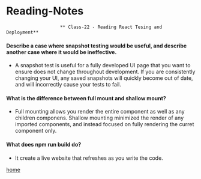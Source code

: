 # Reading-Notes

                        ** Class-22 - Reading React Tesing and Deployment**



#### Describe a case where snapshot testing would be useful, and describe another case where it would be ineffective.

* A snapshot test is useful for a fully developed UI page that you want to ensure does not change throughout development. If you are consistently changing your UI, any saved snapshots will quickly become out of date, and will incorrectly cause your tests to fail.

#### What is the difference between full mount and shallow mount?

* Full mounting allows you render the  entire component as well as any children componens. Shallow mounting minimized the render of any imported components, and instead focused on fully rendering the curret component only.

#### What does npm run build do?

* It create a live website that refreshes as you write the code.

[home](https://eyob1984.github.io/reading-notes/)

